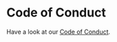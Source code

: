 # Code of Conduct

Have a look at our [Code of Conduct](https://docs.moja.global/en/latest/contributing/coc.html).